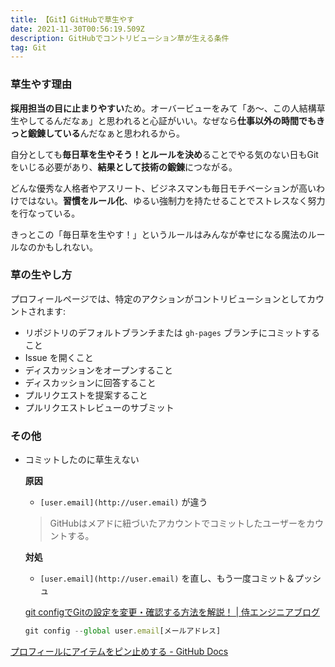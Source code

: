 ```yaml
---
title: 【Git】GitHubで草生やす
date: 2021-11-30T00:56:19.509Z
description: GitHubでコントリビューション草が生える条件
tag: Git
---
```

### 草生やす理由

**採用担当の目に止まりやすい**ため。オーバービューをみて「あ〜、この人結構草生やしてるんだなぁ」と思われると心証がいい。なぜなら**仕事以外の時間でもきっと鍛錬している**んだなぁと思われるから。

自分としても**毎日草を生やそう！とルールを決め**ることでやる気のない日もGitをいじる必要があり、**結果として技術の鍛錬**につながる。

どんな優秀な人格者やアスリート、ビジネスマンも毎日モチベーションが高いわけではない。**習慣をルール化**、ゆるい強制力を持たせることでストレスなく努力を行なっている。

きっとこの「毎日草を生やす！」というルールはみんなが幸せになる魔法のルールなのかもしれない。





### 草の生やし方

プロフィールページでは、特定のアクションがコントリビューションとしてカウントされます:

- リポジトリのデフォルトブランチまたは `gh-pages` ブランチにコミットすること
- Issue を開くこと
- ディスカッションをオープンすること
- ディスカッションに回答すること
- プルリクエストを提案すること
- プルリクエストレビューのサブミット

### その他

- コミットしたのに草生えない
    
    **原因**
    
    - `[user.email](http://user.email)` が違う
    
    > GitHubはメアドに紐づいたアカウントでコミットしたユーザーをカウントする。
    > 
    
    **対処**
    
    - `[user.email](http://user.email)` を直し、もう一度コミット＆プッシュ
    
    [git configでGitの設定を変更・確認する方法を解説！ | 侍エンジニアブログ](https://www.sejuku.net/blog/72246)
    
    ```jsx
    git config --global user.email[メールアドレス] 
    ```
    

[プロフィールにアイテムをピン止めする - GitHub Docs](https://docs.github.com/ja/account-and-profile/setting-up-and-managing-your-github-profile/customizing-your-profile/pinning-items-to-your-profile)